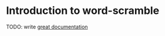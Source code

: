 # Introduction to word-scramble

TODO: write [great documentation](http://jacobian.org/writing/what-to-write/)
